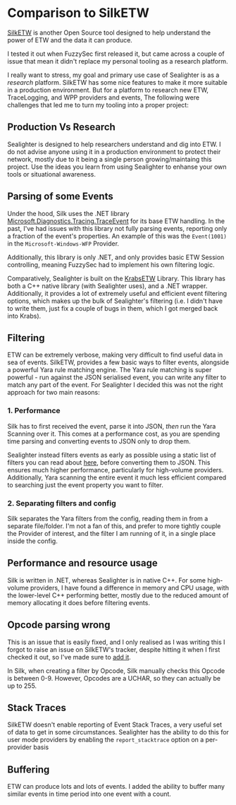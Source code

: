 # Comparison to SilkETW

[SilkETW](https://github.com/fireeye/SilkETW) is another Open Source tool designed to help understand the power of ETW and the data it can produce.

I tested it out when FuzzySec first released it, but came across a couple of issue that mean it didn't replace my personal tooling as a research platform.

I really want to stress, my goal and primary use case of Sealighter is as a *research* platform. SilkETW has some nice features to make it more suitable in a production environment. But for a platform to research new ETW, TraceLogging, and WPP providers and events, The following were challenges that led me to turn my tooling into a proper project:


## Production Vs Research
Sealighter is designed to help researchers understand and dig into ETW.
I do not advise anyone using it in a production environment to protect their network, mostly due to it being a single person growing/maintaing this
project. Use the ideas you learn from using Sealighter to enhanse your own tools or situational awareness.


## Parsing of some Events
Under the hood, Silk uses the .NET library [Microsoft.Diagnostics.Tracing.TraceEvent](https://github.com/microsoft/perfview/blob/master/documentation/TraceEvent/TraceEventLibrary.md) for its base ETW handling.
In the past, I've had issues with this library not fully parsing events, reporting only a fraction of the event's properties. An example of this was the `Event(1001)` in the `Microsoft-Windows-WFP` Provider.

Additionally, this library is only .NET, and only provides basic ETW Session controlling, meaning FuzzySec had to implement his own filtering logic.

Comparatively, Sealighter is built on the [KrabsETW](https://github.com/microsoft/krabsetw) Library. This library has both a C++ native library (with Sealighter uses), and a .NET wrapper. Additionally, it provides a lot of extremely useful and efficient event filtering options, which makes up the bulk of Sealighter's filtering (i.e. I didn't have to write them, just fix a couple of bugs in them, which I got merged back into Krabs).


## Filtering
ETW can be extremely verbose, making very difficult to find useful data in sea of events.
SilkETW, provides a few basic ways to filter events, alongside a powerful Yara rule matching engine.
The Yara rule matching is super powerful - run against the JSON serialised event, you can write any filter to match any part of the event. For Sealighter I decided this was not the right approach for two main reasons:


### 1. Performance
Silk has to first received the event, parse it into JSON, *then* run the Yara Scanning over it. This comes at a performance cost, as you are spending time parsing and converting events to JSON only to drop them.

Sealighter instead filters events as early as possible using a static list of filters you can read about [here](FILTERING.md), before converting them to JSON. This ensures much higher performance, particularly for high-volume providers. Additionally, Yara scanning the entire event it much less efficient compared to searching just the event property you want to filter.

### 2. Separating filters and config
Silk separates the Yara filters from the config, reading them in from a separate file/folder. I'm not a fan of this, and prefer to more tightly couple the Provider of interest, and the filter I am running of it, in a single place inside the config.


## Performance and resource usage
Silk is written in .NET, whereas Sealighter is in native C++.
For some high-volume providers, I have found a difference in memory and CPU usage, with the lower-level C++ performing better, mostly due to the reduced amount of memory allocating it does before filtering events.


## Opcode parsing wrong
This is an issue that is easily fixed, and I only realised as I was writing this I forgot to raise an issue on SilkETW's tracker, despite hitting it when I first checked it out, so I've made sure to [add it](https://github.com/fireeye/SilkETW/issues/13).

In Silk, when creating a filter by Opcode, Silk manually checks this Opcode is between 0-9.
However, Opcodes are a UCHAR, so they can actually be up to 255.


## Stack Traces
SilkETW doesn't enable reporting of Event Stack Traces, a very useful set of data to get in some circumstances.
Sealighter has the ability to do this for user mode providers by enabling the `report_stacktrace` option on a
per-provider basis

## Buffering
ETW can produce lots and lots of events. I added the ability to buffer many similar events in time period into
one event with a count.
